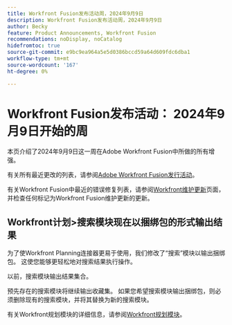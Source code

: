 ```yaml
---
title: Workfront Fusion发布活动周，2024年9月9日
description: Workfront Fusion发布活动周，2024年9月9日
author: Becky
feature: Product Announcements, Workfront Fusion
recommendations: noDisplay, noCatalog
hidefromtoc: true
source-git-commit: e9bc9ea964a5e5d0386bccd59a64d609fdc6dba1
workflow-type: tm+mt
source-wordcount: '167'
ht-degree: 0%

---
```


# Workfront Fusion发布活动： 2024年9月9日开始的周

本页介绍了2024年9月9日这一周在Adobe Workfront Fusion中所做的所有增强。

有关所有最近更改的列表，请参阅[Adobe Workfront Fusion发行活动](../../../product-announcements/product-releases/fusion-release-activity/fusion-release-activity.md)。

有关Workfront Fusion中最近的错误修复列表，请参阅[Workfront维护更新](https://experienceleague.adobe.com/docs/workfront-known-issues/releases/current-updates.html)页面，并检查任何标记为Workfront Fusion维护更新的更新。

## Workfront计划>搜索模块现在以捆绑包的形式输出结果

为了使Workfront Planning连接器更易于使用，我们修改了“搜索”模块以输出捆绑包。 这使您能够更轻松地对搜索结果执行操作。

以前，搜索模块输出结果集合。

预先存在的搜索模块将继续输出收藏集。 如果您希望搜索模块输出捆绑包，则必须删除现有的搜索模块，并将其替换为新的搜索模块。

有关Workfront规划模块的详细信息，请参阅[Workfront规划模块](/help/quicksilver/workfront-fusion/apps-and-their-modules/workfront-planning-modules.md)。
